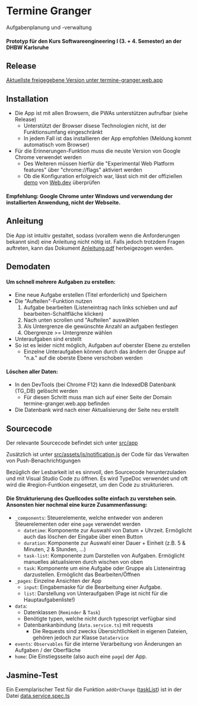 # Termine Granger
Aufgabenplanung und -verwaltung

#### Prototyp für den Kurs Softwareengineering I (3. + 4. Semester) an der DHBW Karlsruhe

## Release
[Aktuellste freigegebene Version unter termine-granger.web.app](https://termine-granger.web.app)


## Installation
* Die App ist mit allen Browsern, die PWAs unterstützen aufrufbar (siehe Release)
  * Unterstützt der Browser disese Technologien nicht, ist der Funktionsumfang eingeschränkt
  * In jedem Fall ist das installieren der App empfohlen (Meldung kommt automatisch vom Browser)
* Für die Erinnerungen-Funktion muss die neuste Version von Google Chrome verwendet werden
  * Des Weiteren müssen hierfür die "Experimental Web Platform features" über "chrome://flags" aktiviert werden
  * Ob die Konfiguration erfolgreich war, lässt sich mit der offiziellen [demo](https://notification-triggers.glitch.me/) von [Web.dev](https://web.dev/notification-triggers/) überprüfen
  
#### Empfehlung: Google Chrome unter Windows und verwendung der installierten Anwendung, nicht der Webseite.

## Anleitung
Die App ist intuitiv gestaltet, sodass (vorallem wenn die Anforderungen bekannt sind) eine Anleitung nicht nötig ist.
Falls jedoch trotzdem Fragen auftreten, kann das Dokument [Anleitung.pdf](Anleitung.pdf) herbeigezogen werden.

## Demodaten
#### Um schnell mehrere Aufgaben zu erstellen:
* Eine neue Aufgabe erstellen (Titel erforderlich) und Speichern
* Die "Aufteilen"-Funktion nutzen
  1. Aufgabe bearbeiten (Listeneintrag nach links schieben und auf bearbeiten-Schaltfläche klicken)
  2. Nach unten scrollen und "Aufteilen" auswählen
  3. Als Untergrenze die gewünschte Anzahl an aufgaben festlegen
  4. Obergrenze >= Untergrenze wählen
* Unteraufgaben sind erstellt
* So ist es leider nicht möglich, Aufgaben auf oberster Ebene zu erstellen
  * Einzelne Unteraufgaben können durch das ändern der Gruppe auf "n.a." auf die oberste Ebene verschoben werden

#### Löschen aller Daten:
* In den DevTools (bei Chrome F12) kann die IndexedDB Datenbank (TG_DB) gelöscht werden
  * Für diesen Schritt muss man sich auf einer Seite der Domain termine-granger.web.app befinden
* Die Datenbank wird nach einer Aktualisierung der Seite neu erstellt


## Sourcecode
Der relevante Sourcecode befindet sich unter [src/app](src/app/)

Zusätzlich ist unter [src/assets/js/notification.js](src/assets/js/notification.js) der Code für das Verwalten von Push-Benachrichtigungen

Bezüglich der Lesbarkeit ist es sinnvoll, den Sourcecode herunterzuladen und mit Visual Studio Code zu öffnen.
Es wird TypeDoc verwendet und oft wird die #region-Funtkion eingesetzt, um den Code zu strukturieren. 

#### Die Strukturierung des Quellcodes sollte einfach zu verstehen sein. Ansonsten hier nochmal eine kurze Zusammenfassung:
* `_components`: Steuerelemente, welche entweder von anderen Steuerelementen oder eine `page` verwendet werden
  * `datetime`: Komponente zur Auswahl von Datum + Uhrzeit. Ermöglicht auch das löschen der Eingabe über einen Button
  * `duration`: Komponente zur Auswahl einer Dauer + Einheit (z.B. 5 & Minuten, 2 & Stunden, ...)
  * `task-list`: Komponente zum Darstellen von Aufgaben. Ermöglicht manuelles aktualisieren durch wischen von oben
  * `task`: Komponente um eine Aufgabe oder Gruppe als Listeneintrag darzustellen. Ermöglicht das Bearbeiten/Öffnen
* `_pages`: Einzelne Ansichten der App
  * `input`: Eingabemaske für die Bearbeitung einer Aufgabe. 
  * `list`: Darstellung von Unteraufgaben (Page ist nicht für die Hauptaufgabenliste!)
* `data`:
  * Datenklassen (`Reminder` & `Task`)
  * Benötigte typen, welche nicht durch typescript verfügbar sind
  * Datenbankanbindung (`data.service.ts`) mit requests
    * Die Requests sind zwecks Übersichtlichkeit in eigenen Dateien, gehören jedoch zur Klasse `DataService`
* `events`: `Observables` für die interne Verarbeitung von Änderungen an Aufgaben / der Oberfläche
* `home`: Die Einstiegsseite (also auch eine `page`) der App.

  

## Jasmine-Test
Ein Exemplarischer Test für die Funktion `addOrChange` ([taskList](src/app/data/taskList.ts)) ist in der Datei [data.service.spec.ts](src/app/data/data.service.spec.ts)
